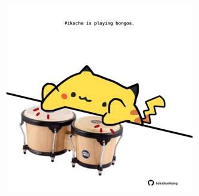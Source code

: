 <!-- built at 27/07/2022, 24:01:22 UTC -->
<p align="center">
  <img width="500" height="500" src="./ReadmeImage.svg">
</p>
